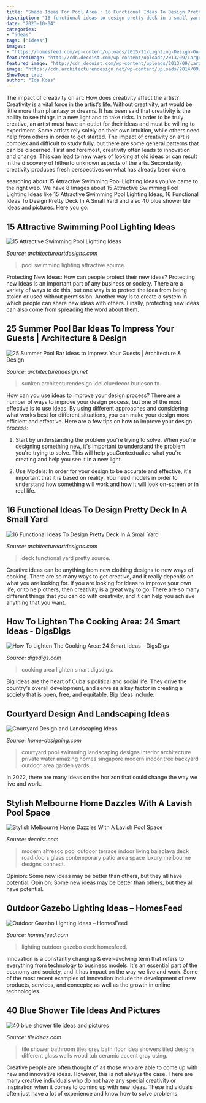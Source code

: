 ```yaml
---
title: "Shade Ideas For Pool Area : 16 Functional Ideas To Design Pretty Deck In A Small Yard"
description: "16 functional ideas to design pretty deck in a small yard"
date: "2023-10-04"
categories:
- "ideas"
tags: ["ideas"]
images:
- "https://homesfeed.com/wp-content/uploads/2015/11/Lighting-Design-On-Home-Outdoor-Wooden-Deck-With-Stairs-Design-And-Outdoor-Furniture.jpg"
featuredImage: "http://cdn.decoist.com/wp-content/uploads/2013/09/Large-glass-doors-that-connect-the-patio.jpg"
featured_image: "http://cdn.decoist.com/wp-content/uploads/2013/09/Large-glass-doors-that-connect-the-patio.jpg"
image: "https://cdn.architecturendesign.net/wp-content/uploads/2014/09/Summer-Pool-Bar-Ideas-9.jpg"
ShowToc: true
author: "Ida Koss"
---
```



The impact of creativity on art: How does creativity affect the artist?
Creativity is a vital force in the artist’s life. Without creativity, art would be little more than phantasy or dreams. It has been said that creativity is the ability to see things in a new light and to take risks. In order to be truly creative, an artist must have an outlet for their ideas and must be willing to experiment. Some artists rely solely on their own intuition, while others need help from others in order to get started. The impact of creativity on art is complex and difficult to study fully, but there are some general patterns that can be discerned. First and foremost, creativity often leads to innovation and change. This can lead to new ways of looking at old ideas or can result in the discovery of hitherto unknown aspects of the arts. Secondarily, creativity produces fresh perspectives on what has already been done.

	

		
searching about 15 Attractive Swimming Pool Lighting Ideas you've came to the right web. We have 8 Images about 15 Attractive Swimming Pool Lighting Ideas like 15 Attractive Swimming Pool Lighting Ideas, 16 Functional Ideas To Design Pretty Deck In A Small Yard and also 40 blue shower tile ideas and pictures. Here you go:
		
    
## 15 Attractive Swimming Pool Lighting Ideas

<img loading=lazy src="https://www.architectureartdesigns.com/wp-content/uploads/2015/09/6-630x419.jpg" onerror="this.onerror=null;this.src='https://tse1.mm.bing.net/th?id=OIP.15w_P43BkO2ViaXbpHHnbAHaE7&amp;pid=15.1';" alt="15 Attractive Swimming Pool Lighting Ideas">

_Source: architectureartdesigns.com_

>pool swimming lighting attractive source. 

	

Protecting New Ideas: How can people protect their new ideas?
Protecting new ideas is an important part of any business or society. There are a variety of ways to do this, but one way is to protect the idea from being stolen or used without permission. Another way is to create a system in which people can share new ideas with others. Finally, protecting new ideas can also come from spreading the word about them.

    
## 25 Summer Pool Bar Ideas To Impress Your Guests | Architecture &amp; Design

<img loading=lazy src="https://cdn.architecturendesign.net/wp-content/uploads/2014/09/Summer-Pool-Bar-Ideas-9.jpg" onerror="this.onerror=null;this.src='https://tse2.mm.bing.net/th?id=OIP.I5BBckAhy8kKXDGKK5rqOgHaE6&amp;pid=15.1';" alt="25 Summer Pool Bar Ideas to Impress Your Guests | Architecture &amp; Design">

_Source: architecturendesign.net_

>sunken architecturendesign idei cluedecor burleson tx. 

	

How can you use ideas to improve your design process?
There are a number of ways to improve your design process, but one of the most effective is to use ideas. By using different approaches and considering what works best for different situations, you can make your design more efficient and effective. Here are a few tips on how to improve your design process:
1. Start by understanding the problem you're trying to solve. When you're designing something new, it's important to understand the problem you're trying to solve. This will help youContextualize what you're creating and help you see it in a new light.

2. Use Models: In order for your design to be accurate and effective, it's important that it is based on reality. You need models in order to understand how something will work and how it will look on-screen or in real life.

    
## 16 Functional Ideas To Design Pretty Deck In A Small Yard

<img loading=lazy src="https://www.architectureartdesigns.com/wp-content/uploads/2016/03/4-53.jpg" onerror="this.onerror=null;this.src='https://tse3.mm.bing.net/th?id=OIP.QvcgdS1OcU7ORPTFuWE8hAAAAA&amp;pid=15.1';" alt="16 Functional Ideas To Design Pretty Deck In A Small Yard">

_Source: architectureartdesigns.com_

>deck functional yard pretty source. 

	

Creative ideas can be anything from new clothing designs to new ways of cooking. There are so many ways to get creative, and it really depends on what you are looking for. If you are looking for ideas to improve your own life, or to help others, then creativity is a great way to go. There are so many different things that you can do with creativity, and it can help you achieve anything that you want.

    
## How To Lighten The Cooking Area: 24 Smart Ideas - DigsDigs

<img loading=lazy src="https://www.digsdigs.com/photos/how-to-lighten-the-cooking-area-smart-ideas-12.jpg" onerror="this.onerror=null;this.src='https://tse1.mm.bing.net/th?id=OIP.sAuHdbRPDyXJmrwCEG3fFgHaJ6&amp;pid=15.1';" alt="How To Lighten The Cooking Area: 24 Smart Ideas - DigsDigs">

_Source: digsdigs.com_

>cooking area lighten smart digsdigs. 

	

Big Ideas are the heart of Cuba's political and social life. They drive the country's overall development, and serve as a key factor in creating a society that is open, free, and equitable. Big Ideas include:

    
## Courtyard Design And Landscaping Ideas

<img loading=lazy src="http://cdn.home-designing.com/wp-content/uploads/2010/10/Amazing-Courtyard-design-with-swimming-pool.jpg" onerror="this.onerror=null;this.src='https://tse2.mm.bing.net/th?id=OIP.GrQKI-33KH5NIogFFzPaVwHaJ3&amp;pid=15.1';" alt="Courtyard Design and Landscaping Ideas">

_Source: home-designing.com_

>courtyard pool swimming landscaping designs interior architecture private water amazing homes singapore modern indoor tree backyard outdoor area garden yards. 

	

In 2022, there are many ideas on the horizon that could change the way we live and work.

    
## Stylish Melbourne Home Dazzles With A Lavish Pool Space

<img loading=lazy src="http://cdn.decoist.com/wp-content/uploads/2013/09/Large-glass-doors-that-connect-the-patio.jpg" onerror="this.onerror=null;this.src='https://tse4.mm.bing.net/th?id=OIP.KUs5eZg6fku_y9q9jRLKTgHaFW&amp;pid=15.1';" alt="Stylish Melbourne Home Dazzles With A Lavish Pool Space">

_Source: decoist.com_

>modern alfresco pool outdoor terrace indoor living balaclava deck road doors glass contemporary patio area space luxury melbourne designs connect. 

	

Opinion: Some new ideas may be better than others, but they all have potential.
Opinion: Some new ideas may be better than others, but they all have potential.

    
## Outdoor Gazebo Lighting Ideas – HomesFeed

<img loading=lazy src="https://homesfeed.com/wp-content/uploads/2015/11/Lighting-Design-On-Home-Outdoor-Wooden-Deck-With-Stairs-Design-And-Outdoor-Furniture.jpg" onerror="this.onerror=null;this.src='https://tse3.mm.bing.net/th?id=OIP.wPgINDrAumzUOeL4E2pgCQHaE7&amp;pid=15.1';" alt="Outdoor Gazebo Lighting Ideas – HomesFeed">

_Source: homesfeed.com_

>lighting outdoor gazebo deck homesfeed. 

	

Innovation is a constantly changing & ever-evolving term that refers to everything from technology to business models. It's an essential part of the economy and society, and it has impact on the way we live and work. Some of the most recent examples of innovation include the development of new products, services, and concepts; as well as the growth in online technologies.

    
## 40 Blue Shower Tile Ideas And Pictures

<img loading=lazy src="http://www.tileideaz.com/wp-content/uploads/2015/03/blue_shower_tile_36.jpg" onerror="this.onerror=null;this.src='https://tse2.mm.bing.net/th?id=OIP.a8dXicIKlOU0839PUC0aJgHaJ3&amp;pid=15.1';" alt="40 blue shower tile ideas and pictures">

_Source: tileideaz.com_

>tile shower bathroom tiles grey bath floor idea showers tiled designs different glass walls wood tub ceramic accent gray using. 

	

Creative people are often thought of as those who are able to come up with new and innovative ideas. However, this is not always the case. There are many creative individuals who do not have any special creativity or inspiration when it comes to coming up with new ideas. These individuals often just have a lot of experience and know how to solve problems.

